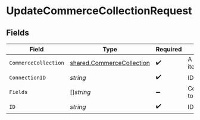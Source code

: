 # UpdateCommerceCollectionRequest


## Fields

| Field                                                                         | Type                                                                          | Required                                                                      | Description                                                                   |
| ----------------------------------------------------------------------------- | ----------------------------------------------------------------------------- | ----------------------------------------------------------------------------- | ----------------------------------------------------------------------------- |
| `CommerceCollection`                                                          | [shared.CommerceCollection](../../../pkg/models/shared/commercecollection.md) | :heavy_check_mark:                                                            | A collection of items/products/services                                       |
| `ConnectionID`                                                                | *string*                                                                      | :heavy_check_mark:                                                            | ID of the connection                                                          |
| `Fields`                                                                      | []*string*                                                                    | :heavy_minus_sign:                                                            | Comma-delimited fields to return                                              |
| `ID`                                                                          | *string*                                                                      | :heavy_check_mark:                                                            | ID of the Collection                                                          |